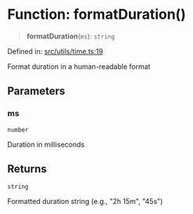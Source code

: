 # Function: formatDuration()

> **formatDuration**(`ms`): `string`

Defined in: [src/utils/time.ts:19](https://github.com/Nick2bad4u/Uptime-Watcher/blob/8a1973382d5fe14c52996ecda381894eb7ecd4a6/src/utils/time.ts#L19)

Format duration in a human-readable format

## Parameters

### ms

`number`

Duration in milliseconds

## Returns

`string`

Formatted duration string (e.g., "2h 15m", "45s")
